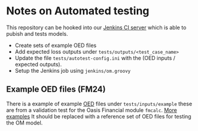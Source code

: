 Notes on Automated testing
==========================
This repository can be hooked into our [Jenkins CI server](https://ci.oasislmfdev.org/) which is able to pubish and tests models.

* Create sets of example OED files
* Add expected loss outputs under `tests/outputs/<test_case_name>`
* Update the file `tests/autotest-config.ini` with the (OED inputs / expected outputs).
* Setup the Jenkins job using `jenkins/om.groovy`

## Example OED files (FM24)
There is a  example of example [OED](https://github.com/Simplitium/OED) files under `tests/inputs/example` these are from a validation test for the Oasis Financial module `fmcalc`. [More examples](https://github.com/OasisLMF/OasisLMF/tree/master/validation/examples/)
It should be replaced with a reference set of OED files for testing the OM model. 
